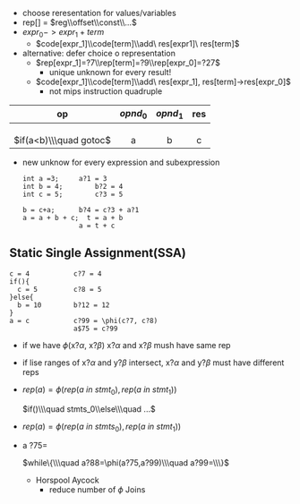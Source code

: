 -  choose reresentation for values/variables
  - rep[] = $reg\\offset\\const\\...$
  - $expr_0->expr_1+term$
    - $code[expr_1]\\code[term]\\add\ res[expr1]\ res[term]$
  - alternative: defer choice o representation
    - $rep[expr_1]=?7\\rep[term]=?9\\rep[expr_0]=?27$
      - unique unknown for every result!
    - $code[expr_1]\\code[term]\\add\ res[expr_1], res[term]->res[expr_0]$
      - not mips instruction quadruple

|           op           | $opnd_0$ | $opnd_1$ | res  |
| :--------------------: | :------: | :------: | :--: |
|                        |          |          |      |
|                        |          |          |      |
|                        |          |          |      |
| $if(a<b)\\\quad gotoc$ |    a     |    b     |  c   |

- new unknow for every expression and subexpression

  ```wlp4
  int a =3;		a?1 = 3
  int b = 4;		b?2 = 4
  int c = 5;		c?3 = 5

  b = c+a; 		b?4 = c?3 + a?1
  a = a + b + c;  t = a + b
  				a = t + c
  ```

## Static Single Assignment(SSA)

```wlp4
c = 4			c?7 = 4
if(){
  c = 5			c?8 = 5
}else{
  b = 10		b?12 = 12
}
a = c			c?99 = \phi(c?7, c?8)
				a$75 = c?99
```

- if we have $\phi$(x?$\alpha$, x?$\beta$)  x?$\alpha$ and x?$\beta$ mush have same rep

- if lise ranges of  x?$\alpha$ and y?$\beta$  intersect,  x?$\alpha$ and y?$\beta$ must have different reps

- $rep(a) = \phi(rep(a\ in\ stmt_0), rep(a\ in\ stmt_1))$

  $if()\\\quad stmts_0\\else\\\quad ...$

- $rep(a) = \phi(rep(a\ in\ stmts_0), rep(a\ in\ stmt_1))$

- a ?75=

  $while\{\\\quad a?88=\phi(a?75,a?99)\\\quad a?99=\\\}$

  - Horspool Aycock
    - reduce number of $\phi$ Joins